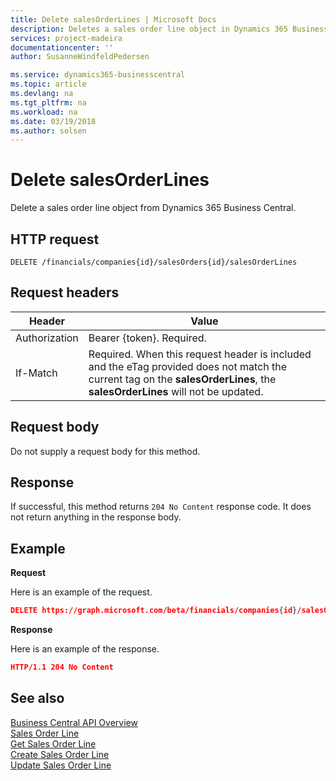 ```yaml
---
title: Delete salesOrderLines | Microsoft Docs
description: Deletes a sales order line object in Dynamics 365 Business Central.
services: project-madeira
documentationcenter: ''
author: SusanneWindfeldPedersen

ms.service: dynamics365-businesscentral
ms.topic: article
ms.devlang: na
ms.tgt_pltfrm: na
ms.workload: na
ms.date: 03/19/2018
ms.author: solsen
---
```


# Delete salesOrderLines
Delete a sales order line object from Dynamics 365 Business Central.

## HTTP request
```
DELETE /financials/companies{id}/salesOrders{id}/salesOrderLines
```

## Request headers
|Header|Value|
|------|-----|
|Authorization  |Bearer {token}. Required. |
|If-Match       |Required. When this request header is included and the eTag provided does not match the current tag on the **salesOrderLines**, the **salesOrderLines** will not be updated. |

## Request body
Do not supply a request body for this method.

## Response
If successful, this method returns ```204 No Content``` response code. It does not return anything in the response body.

## Example

**Request**

Here is an example of the request.

```json
DELETE https://graph.microsoft.com/beta/financials/companies{id}/salesOrders{id}/salesOrderLines
```

**Response** 

Here is an example of the response. 

```json
HTTP/1.1 204 No Content
```

## See also
[Business Central API Overview](../dynamics-business-central-concept-overview.md)  
[Sales Order Line](../resources/dynamics_salesorderline.md)  
[Get Sales Order Line](../api/dynamics_salesorderline_get.md)  
[Create Sales Order Line](../api/dynamics_create_salesorderline.md)  
[Update Sales Order Line](../api/dynamics_salesorderline_update.md)  
